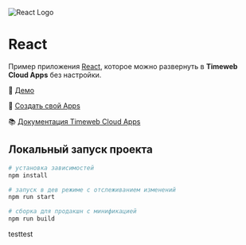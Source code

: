 ![React Logo](https://st.timeweb.com/cloud-static/apps-logo/react.svg)

# React

Пример приложения [React](https://react.dev/), которое можно развернуть в **Timeweb Cloud Apps** без настройки.

:tada: [Демо](https://timeweb-cloud-app-example-react-65cc.twc1.net)

:rocket: [Создать свой Apps](https://timeweb.cloud/my/apps/create)

:books: [Документация Timeweb Cloud Apps](https://timeweb.cloud/docs/apps)

## <a name="dev"></a>Локальный запуск проекта

```bash
# установка зависимостей
npm install

# запуск в дев режиме с отслеживанием изменений
npm run start

# сборка для продакшн с минификацией
npm run build
```
testtest
